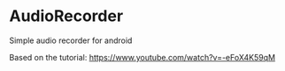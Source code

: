 # AudioRecorder
Simple audio recorder for android

Based on the tutorial: https://www.youtube.com/watch?v=-eFoX4K59qM